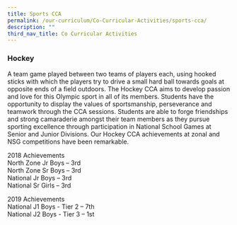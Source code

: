 ```yaml
---
title: Sports CCA
permalink: /our-curriculum/Co-Curricular-Activities/sports-cca/
description: ""
third_nav_title: Co Curricular Activities
---
```

### **Hockey**

A team game played between two teams of players each, using hooked sticks with which the players try to drive a small hard ball towards goals at opposite ends of a field outdoors. The Hockey CCA aims to develop passion and love for this Olympic sport in all of its members. Students have the opportunity to display the values of sportsmanship, perseverance and teamwork through the CCA sessions. Students are able to forge friendships and strong camaraderie amongst their team members as they pursue sporting excellence through participation in National School Games at Senior and Junior Divisions. Our Hockey CCA achievements at zonal and NSG competitions have been remarkable.

  
2018 Achievements  
North Zone Jr Boys – 3rd  
North Zone Sr Boys – 3rd  
National Jr Boys – 3rd  
National Sr Girls – 3rd  
  
2019 Achievements  
National J1 Boys - Tier 2 – 7th  
National J2 Boys - Tier 3 – 1st
